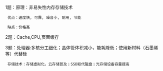 1题：原理：非易失性内存存储技术
    
     优点：速度快, 可靠, 噪音小, 耐用, 节能
     
     缺点：价格高

2题：Cache,CPU,页面缓存

3题：处理器:多核分工细化；晶体管体积减小，能耗降低；使用新材料（石墨烯等）代替硅
     
     存储技术：存储虚拟化，云存储普及；SSD取代磁盘；光存储设备容量提高
